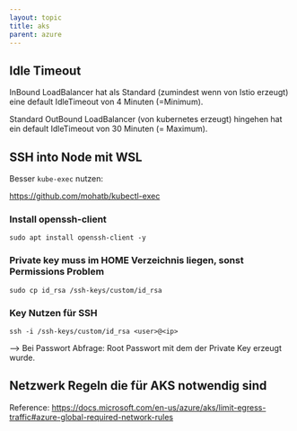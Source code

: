 ```yaml
---
layout: topic
title: aks
parent: azure
---
```


## Idle Timeout
InBound LoadBalancer hat als Standard (zumindest wenn von Istio erzeugt) eine default IdleTimeout von 4 Minuten (=Minimum).

Standard OutBound LoadBalancer (von kubernetes erzeugt) hingehen hat ein default IdleTimeout von 30 Minuten (= Maximum).

## SSH into Node mit WSL

Besser ``kube-exec`` nutzen:

https://github.com/mohatb/kubectl-exec

### Install openssh-client

``
sudo apt install openssh-client -y
``

### Private key muss im HOME Verzeichnis liegen, sonst Permissions Problem

``
sudo cp id_rsa /ssh-keys/custom/id_rsa
``

### Key Nutzen für SSH

``
ssh -i /ssh-keys/custom/id_rsa <user>@<ip>
``

--> Bei Passwort Abfrage: Root Passwort mit dem der Private Key erzeugt wurde.

## Netzwerk Regeln die für AKS notwendig sind

Reference: https://docs.microsoft.com/en-us/azure/aks/limit-egress-traffic#azure-global-required-network-rules
